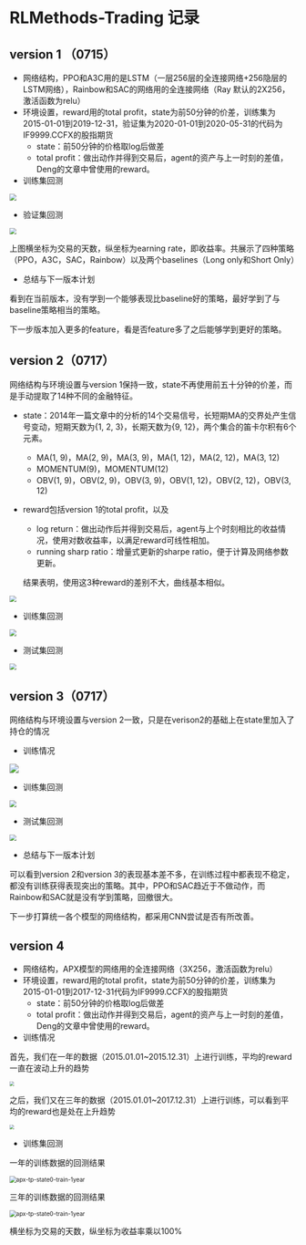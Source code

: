 # RLMethods-Trading 记录

## version 1 （0715）

- 网络结构，PPO和A3C用的是LSTM（一层256层的全连接网络+256隐层的LSTM网络），Rainbow和SAC的网络用的全连接网络（Ray 默认的2X256，激活函数为relu）
- 环境设置，reward用的total profit，state为前50分钟的价差，训练集为2015-01-01到2019-12-31，验证集为2020-01-01到2020-05-31的代码为IF9999.CCFX的股指期货
  - state：前50分钟的价格取log后做差
  - total profit：做出动作并得到交易后，agent的资产与上一时刻的差值，Deng的文章中曾使用的reward。
- 训练集回测

<img src="images/trading_profit_state0-tain.png" style="zoom:72%;" />

- 验证集回测

<img src="images/trading_profit_state0-eval.png" style="zoom:72%;" />

上图横坐标为交易的天数，纵坐标为earning rate，即收益率。共展示了四种策略（PPO，A3C，SAC，Rainbow）以及两个baselines（Long only和Short Only）



- 总结与下一版本计划

看到在当前版本，没有学到一个能够表现比baseline好的策略，最好学到了与baseline策略相当的策略。

下一步版本加入更多的feature，看是否feature多了之后能够学到更好的策略。

## version 2（0717）

网络结构与环境设置与version 1保持一致，state不再使用前五十分钟的价差，而是手动提取了14种不同的金融特征。

- state：2014年一篇文章中的分析的14个交易信号，长短期MA的交界处产生信号变动，短期天数为{1, 2, 3}，长期天数为{9, 12}，两个集合的笛卡尔积有6个元素。

  - MA(1, 9)，MA(2, 9)，MA(3, 9)，MA(1, 12)，MA(2, 12)，MA(3, 12)
  - MOMENTUM(9)，MOMENTUM(12)
  - OBV(1, 9)，OBV(2, 9)，OBV(3, 9)，OBV(1, 12)，OBV(2, 12)，OBV(3, 12)

- reward包括version 1的total profit，以及

  - log return：做出动作后并得到交易后，agent与上个时刻相比的收益情况，使用对数收益率，以满足reward可线性相加。
  - running sharp ratio：增量式更新的sharpe ratio，便于计算及网络参数更新。

  结果表明，使用这3种reward的差别不大，曲线基本相似。

<img src="images/state1-training.png" style="zoom:72%;" />

- 训练集回测

<img src="images/trading_profit_state1_train.png" style="zoom:72%;" />

- 测试集回测

<img src="images/trading_profit_state1_eval.png" style="zoom:72%;" />

## version 3（0717）

网络结构与环境设置与version 2一致，只是在verison2的基础上在state里加入了持仓的情况

- 训练情况

![](images/state2-training.png)

- 训练集回测

<img src="images/trading_profit_state2_train.png" style="zoom:72%;" />

- 测试集回测

<img src="images/trading_profit_state2_eval.png" style="zoom:72%;" />

- 总结与下一版本计划

可以看到version 2和version 3的表现基本差不多，在训练过程中都表现不稳定，都没有训练获得表现突出的策略。其中，PPO和SAC趋近于不做动作，而Rainbow和SAC就是没有学到策略，回撤很大。

下一步打算统一各个模型的网络结构，都采用CNN尝试是否有所改善。

## version 4

- 网络结构，APX模型的网络用的全连接网络（3X256，激活函数为relu）
- 环境设置，reward用的total profit，state为前50分钟的价差，训练集为2015-01-01到2017-12-31代码为IF9999.CCFX的股指期货
  - state：前50分钟的价格取log后做差
  - total profit：做出动作并得到交易后，agent的资产与上一时刻的差值，Deng的文章中曾使用的reward。
- 训练情况

首先，我们在一年的数据（2015.01.01~2015.12.31）上进行训练，平均的reward一直在波动上升的趋势

<img src="images/one-year-training-curve.png" style="zoom:50%;" />

之后，我们又在三年的数据（2015.01.01~2017.12.31）上进行训练，可以看到平均的reward也是处在上升趋势

<img src="images/3-year-training-curve.png" style="zoom:50%;" />

- 训练集回测

一年的训练数据的回测结果

<img src="images/apx-tp-state0-train-1year.png" alt="apx-tp-state0-train-1year" style="zoom:72%;" />

三年的训练数据的回测结果

<img src="images/apx-tp-state0-train-3years.png" alt="apx-tp-state0-train-1year" style="zoom:72%;" />

横坐标为交易的天数，纵坐标为收益率乘以100%

